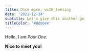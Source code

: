 ```yaml
---
title: Once more, with feeling
date: '2021-12-14'
subtitle: Let's give this another go
titleColor: '#dd00ee'
---
```


Hello, I am _Post One._

**Nice to meet you!**
